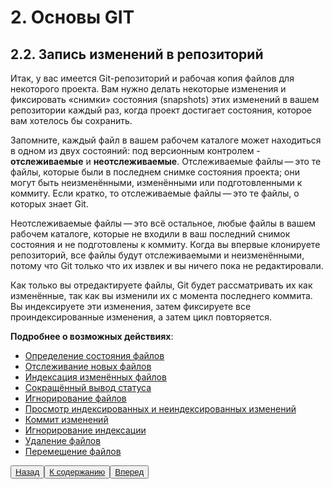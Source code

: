 # 2. Основы GIT

## 2.2. Запись изменений в репозиторий

Итак, у вас имеется Git-репозиторий и рабочая копия файлов для некоторого проекта. Вам нужно делать некоторые изменения и фиксировать «снимки» состояния (snapshots) этих изменений в вашем репозитории каждый раз, когда проект достигает состояния, которое вам хотелось бы сохранить.

Запомните, каждый файл в вашем рабочем каталоге может находиться в одном из двух состояний: под версионным контролем - **отслеживаемые** и **неотслеживаемые**. Отслеживаемые файлы — это те файлы, которые были в последнем снимке состояния проекта; они могут быть неизменёнными, изменёнными или подготовленными к коммиту. Если кратко, то отслеживаемые файлы — это те файлы, о которых знает Git.

Неотслеживаемые файлы — это всё остальное, любые файлы в вашем рабочем каталоге, которые не входили в ваш последний снимок состояния и не подготовлены к коммиту. Когда вы впервые клонируете репозиторий, все файлы будут отслеживаемыми и неизменёнными, потому что Git только что их извлек и вы ничего пока не редактировали.

Как только вы отредактируете файлы, Git будет рассматривать их как изменённые, так как вы изменили их с момента последнего коммита. Вы индексируете эти изменения, затем фиксируете все проиндексированные изменения, а затем цикл повторяется.

**Подробнее о возможных действиях**:

- [Определение состояния файлов](/2.2.1.md)
- [Отслеживание новых файлов](/2.2.2.md)
- [Индексация изменённых файлов](/2.2.3.md)
- [Сокращённый вывод статуса](/2.2.4.md)
- [Игнорирование файлов](/2.2.5.md)
- [Просмотр индексированных и неиндексированных изменений](/2.2.6.md)
- [Коммит изменений](/2.2.7.md)
- [Игнорирование индексации](/2.2.8.md)
- [Удаление файлов](/2.2.9.md)
- [Перемещение файлов](/2.2.10.md)



<button>[Назад](/1.3.md)</button><button>[К содержанию](/readme.md)</button><button>[Вперед](/2.2.md)</button>